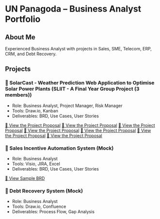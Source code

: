 # UN Panagoda – Business Analyst Portfolio

## About Me
Experienced Business Analyst with projects in Sales, SME, Telecom, ERP, CRM, and Debt Recovery.

## Projects

### 📌 SolarCast - Weather Prediction Web Application to Optimise Solar Power Plants (SLIIT - A Final Year Group Project (3 members))
- Role: Business Analyst, Project Manager, Risk Manager
- Tools: Draw.io, Kanban
- Deliverables: BRD, Use Cases, User Stories

[📄 View the Project Proposal](Project-Proposal.pdf)
[📄 View the Project Proposal](link-to-sample.com)
[📄 View the Project Proposal](link-to-sample.com)
[📄 View the Project Proposal](link-to-sample.com)
[📄 View the Project Proposal](link-to-sample.com)
[📄 View the Project Proposal](link-to-sample.com)
[📄 View the Project Proposal](link-to-sample.com)

### 📌 Sales Incentive Automation System (Mock)
- Role: Business Analyst
- Tools: Visio, JIRA, Excel
- Deliverables: BRD, Use Cases, User Stories

[📄 View Sample BRD](link-to-sample.com)

### 📌 Debt Recovery System (Mock)
- Role: Business Analyst
- Tools: Draw.io, Confluence
- Deliverables: Process Flow, Gap Analysis

